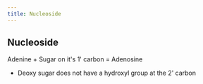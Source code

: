 ```yaml
---
title: Nucleoside
---
```

## Nucleoside
Adenine + Sugar on it's 1' carbon = Adenosine
+ Deoxy sugar does not have a hydroxyl group at the 2' carbon